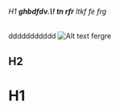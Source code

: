 ###### H1 **ghbdfdv.\\!  tn rfr** ltkf  fe   frg
ddddddddddd 
![Alt text](/path/to/img.jpg) 
fergre
 ## H2

 
# H1
